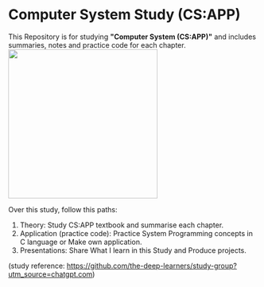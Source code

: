 # Computer System Study (CS:APP)
This Repository is for studying **"Computer System (CS:APP)"** and includes summaries, notes and practice code for each chapter.
<img src="https://m.media-amazon.com/images/I/81CV7c56AlL._UF1000,1000_QL80_.jpg" width="300">

Over this study, follow this paths:
1. Theory: Study CS:APP textbook and summarise each chapter.
2. Application (practice code): Practice System Programming concepts in C language or Make own application.
3. Presentations: Share What I learn in this Study and Produce projects.

(study reference: https://github.com/the-deep-learners/study-group?utm_source=chatgpt.com)

